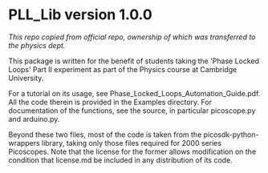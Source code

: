 # PLL_Lib version 1.0.0

*This repo copied from official repo, ownership of which was transferred to the physics dept.*

This package is written for the benefit of students taking the 'Phase Locked Loops' Part II experiment as part of the Physics course at Cambridge University.

For a tutorial on its usage, see Phase_Locked_Loops_Automation_Guide.pdf. All the code therein is provided in the Examples directory. For documentation of the functions, see the source, in particular picoscope.py and arduino.py.

Beyond these two files, most of the code is taken from the picosdk-python-wrappers library, taking only those files required for 2000 series Picoscopes. Note that the license for the former allows modification on the condition that license.md be included in any distribution of its code.
